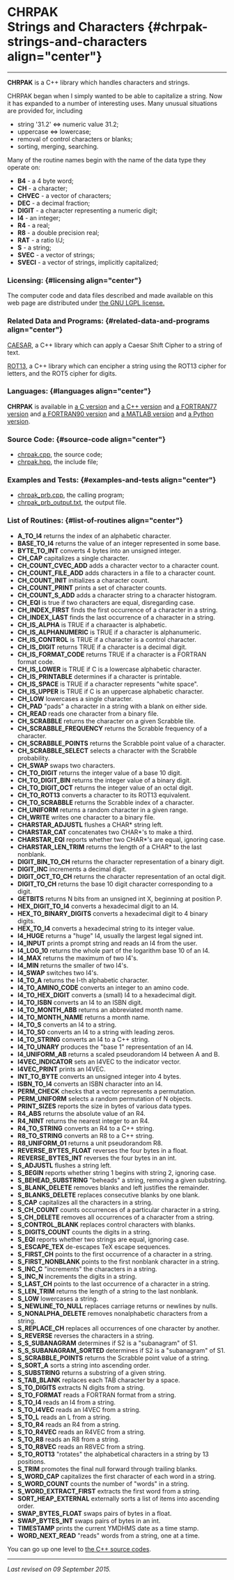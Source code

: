 CHRPAK\
Strings and Characters {#chrpak-strings-and-characters align="center"}
======================

------------------------------------------------------------------------

**CHRPAK** is a C++ library which handles characters and strings.

CHRPAK began when I simply wanted to be able to capitalize a string. Now
it has expanded to a number of interesting uses. Many unusual situations
are provided for, including

-   string '31.2' &lt;=&gt; numeric value 31.2;
-   uppercase &lt;=&gt; lowercase;
-   removal of control characters or blanks;
-   sorting, merging, searching.

Many of the routine names begin with the name of the data type they
operate on:

-   **B4** - a 4 byte word;
-   **CH** - a character;
-   **CHVEC** - a vector of characters;
-   **DEC** - a decimal fraction;
-   **DIGIT** - a character representing a numeric digit;
-   **I4** - an integer;
-   **R4** - a real;
-   **R8** - a double precision real;
-   **RAT** - a ratio I/J;
-   **S** - a string;
-   **SVEC** - a vector of strings;
-   **SVECI** - a vector of strings, implicitly capitalized;

### Licensing: {#licensing align="center"}

The computer code and data files described and made available on this
web page are distributed under [the GNU LGPL
license.](../../txt/gnu_lgpl.txt)

### Related Data and Programs: {#related-data-and-programs align="center"}

[CAESAR](../../master/caesar/caesar.md), a C++ library which can
apply a Caesar Shift Cipher to a string of text.

[ROT13](../../master/rot13/rot13.md), a C++ library which can
encipher a string using the ROT13 cipher for letters, and the ROT5
cipher for digits.

### Languages: {#languages align="center"}

**CHRPAK** is available in [a C version](../../c_src/chrpak/chrpak.md)
and [a C++ version](../../master/chrpak/chrpak.md) and [a FORTRAN77
version](../../f77_src/chrpak/chrpak.md) and [a FORTRAN90
version](../../f_src/chrpak/chrpak.md) and [a MATLAB
version](../../m_src/chrpak/chrpak.md) and [a Python
version](../../py_src/chrpak/chrpak.md).

### Source Code: {#source-code align="center"}

-   [chrpak.cpp](chrpak.cpp), the source code;
-   [chrpak.hpp](chrpak.hpp), the include file;

### Examples and Tests: {#examples-and-tests align="center"}

-   [chrpak\_prb.cpp](chrpak_prb.cpp), the calling program;
-   [chrpak\_prb\_output.txt](chrpak_prb_output.txt), the output file.

### List of Routines: {#list-of-routines align="center"}

-   **A\_TO\_I4** returns the index of an alphabetic character.
-   **BASE\_TO\_I4** returns the value of an integer represented in some
    base.
-   **BYTE\_TO\_INT** converts 4 bytes into an unsigned integer.
-   **CH\_CAP** capitalizes a single character.
-   **CH\_COUNT\_CVEC\_ADD** adds a character vector to a character
    count.
-   **CH\_COUNT\_FILE\_ADD** adds characters in a file to a character
    count.
-   **CH\_COUNT\_INIT** initializes a character count.
-   **CH\_COUNT\_PRINT** prints a set of character counts.
-   **CH\_COUNT\_S\_ADD** adds a character string to a character
    histogram.
-   **CH\_EQI** is true if two characters are equal, disregarding case.
-   **CH\_INDEX\_FIRST** finds the first occurrence of a character in a
    string.
-   **CH\_INDEX\_LAST** finds the last occurrence of a character in a
    string.
-   **CH\_IS\_ALPHA** is TRUE if a charaacter is alphabetic.
-   **CH\_IS\_ALPHANUMERIC** is TRUE if a character is alphanumeric.
-   **CH\_IS\_CONTROL** is TRUE if a character is a control character.
-   **CH\_IS\_DIGIT** returns TRUE if a character is a decimal digit.
-   **CH\_IS\_FORMAT\_CODE** returns TRUE if a character is a FORTRAN
    format code.
-   **CH\_IS\_LOWER** is TRUE if C is a lowercase alphabetic character.
-   **CH\_IS\_PRINTABLE** determines if a character is printable.
-   **CH\_IS\_SPACE** is TRUE if a character represents "white space".
-   **CH\_IS\_UPPER** is TRUE if C is an uppercase alphabetic character.
-   **CH\_LOW** lowercases a single character.
-   **CH\_PAD** "pads" a character in a string with a blank on either
    side.
-   **CH\_READ** reads one character from a binary file.
-   **CH\_SCRABBLE** returns the character on a given Scrabble tile.
-   **CH\_SCRABBLE\_FREQUENCY** returns the Scrabble frequency of a
    character.
-   **CH\_SCRABBLE\_POINTS** returns the Scrabble point value of a
    character.
-   **CH\_SCRABBLE\_SELECT** selects a character with the Scrabble
    probability.
-   **CH\_SWAP** swaps two characters.
-   **CH\_TO\_DIGIT** returns the integer value of a base 10 digit.
-   **CH\_TO\_DIGIT\_BIN** returns the integer value of a binary digit.
-   **CH\_TO\_DIGIT\_OCT** returns the integer value of an octal digit.
-   **CH\_TO\_ROT13** converts a character to its ROT13 equivalent.
-   **CH\_TO\_SCRABBLE** returns the Scrabble index of a character.
-   **CH\_UNIFORM** returns a random character in a given range.
-   **CH\_WRITE** writes one character to a binary file.
-   **CHARSTAR\_ADJUSTL** flushes a CHAR\* string left.
-   **CHARSTAR\_CAT** concatenates two CHAR\*'s to make a third.
-   **CHARSTAR\_EQI** reports whether two CHAR\*'s are equal, ignoring
    case.
-   **CHARSTAR\_LEN\_TRIM** returns the length of a CHAR\* to the last
    nonblank.
-   **DIGIT\_BIN\_TO\_CH** returns the character representation of a
    binary digit.
-   **DIGIT\_INC** increments a decimal digit.
-   **DIGIT\_OCT\_TO\_CH** returns the character representation of an
    octal digit.
-   **DIGIT\_TO\_CH** returns the base 10 digit character corresponding
    to a digit.
-   **GETBITS** returns N bits from an unsigned int X, beginning at
    position P.
-   **HEX\_DIGIT\_TO\_I4** converts a hexadecimal digit to an I4.
-   **HEX\_TO\_BINARY\_DIGITS** converts a hexadecimal digit to 4 binary
    digits.
-   **HEX\_TO\_I4** converts a hexadecimal string to its integer value.
-   **I4\_HUGE** returns a "huge" I4, usually the largest legal signed
    int.
-   **I4\_INPUT** prints a prompt string and reads an I4 from the user.
-   **I4\_LOG\_10** returns the whole part of the logarithm base 10 of
    an I4.
-   **I4\_MAX** returns the maximum of two I4's.
-   **I4\_MIN** returns the smaller of two I4's.
-   **I4\_SWAP** switches two I4's.
-   **I4\_TO\_A** returns the I-th alphabetic character.
-   **I4\_TO\_AMINO\_CODE** converts an integer to an amino code.
-   **I4\_TO\_HEX\_DIGIT** converts a (small) I4 to a hexadecimal digit.
-   **I4\_TO\_ISBN** converts an I4 to an ISBN digit.
-   **I4\_TO\_MONTH\_ABB** returns an abbreviated month name.
-   **I4\_TO\_MONTH\_NAME** returns a month name.
-   **I4\_TO\_S** converts an I4 to a string.
-   **I4\_TO\_S0** converts an I4 to a string with leading zeros.
-   **I4\_TO\_STRING** converts an I4 to a C++ string.
-   **I4\_TO\_UNARY** produces the "base 1" representation of an I4.
-   **I4\_UNIFORM\_AB** returns a scaled pseudorandom I4 between A
    and B.
-   **I4VEC\_INDICATOR** sets an I4VEC to the indicator vector.
-   **I4VEC\_PRINT** prints an I4VEC.
-   **INT\_TO\_BYTE** converts an unsigned integer into 4 bytes.
-   **ISBN\_TO\_I4** converts an ISBN character into an I4.
-   **PERM\_CHECK** checks that a vector represents a permutation.
-   **PERM\_UNIFORM** selects a random permutation of N objects.
-   **PRINT\_SIZES** reports the size in bytes of various data types.
-   **R4\_ABS** returns the absolute value of an R4.
-   **R4\_NINT** returns the nearest integer to an R4.
-   **R4\_TO\_STRING** converts an R4 to a C++ string.
-   **R8\_TO\_STRING** converts an R8 to a C++ string.
-   **R8\_UNIFORM\_01** returns a unit pseudorandom R8.
-   **REVERSE\_BYTES\_FLOAT** reverses the four bytes in a float.
-   **REVERSE\_BYTES\_INT** reverses the four bytes in an int.
-   **S\_ADJUSTL** flushes a string left.
-   **S\_BEGIN** reports whether string 1 begins with string 2, ignoring
    case.
-   **S\_BEHEAD\_SUBSTRING** "beheads" a string, removing a given
    substring.
-   **S\_BLANK\_DELETE** removes blanks and left justifies the
    remainder.
-   **S\_BLANKS\_DELETE** replaces consecutive blanks by one blank.
-   **S\_CAP** capitalizes all the characters in a string.
-   **S\_CH\_COUNT** counts occurrences of a particular character in a
    string.
-   **S\_CH\_DELETE** removes all occurrences of a character from a
    string.
-   **S\_CONTROL\_BLANK** replaces control characters with blanks.
-   **S\_DIGITS\_COUNT** counts the digits in a string.
-   **S\_EQI** reports whether two strings are equal, ignoring case.
-   **S\_ESCAPE\_TEX** de-escapes TeX escape sequences.
-   **S\_FIRST\_CH** points to the first occurrence of a character in a
    string.
-   **S\_FIRST\_NONBLANK** points to the first nonblank character in a
    string.
-   **S\_INC\_C** "increments" the characters in a string.
-   **S\_INC\_N** increments the digits in a string.
-   **S\_LAST\_CH** points to the last occurrence of a character in a
    string.
-   **S\_LEN\_TRIM** returns the length of a string to the last
    nonblank.
-   **S\_LOW** lowercases a string.
-   **S\_NEWLINE\_TO\_NULL** replaces carriage returns or newlines by
    nulls.
-   **S\_NONALPHA\_DELETE** removes nonalphabetic characters from a
    string.
-   **S\_REPLACE\_CH** replaces all occurrences of one character by
    another.
-   **S\_REVERSE** reverses the characters in a string.
-   **S\_S\_SUBANAGRAM** determines if S2 is a "subanagram" of S1.
-   **S\_S\_SUBANAGRAM\_SORTED** determines if S2 is a "subanagram" of
    S1.
-   **S\_SCRABBLE\_POINTS** returns the Scrabble point value of a
    string.
-   **S\_SORT\_A** sorts a string into ascending order.
-   **S\_SUBSTRING** returns a substring of a given string.
-   **S\_TAB\_BLANK** replaces each TAB character by a space.
-   **S\_TO\_DIGITS** extracts N digits from a string.
-   **S\_TO\_FORMAT** reads a FORTRAN format from a string.
-   **S\_TO\_I4** reads an I4 from a string.
-   **S\_TO\_I4VEC** reads an I4VEC from a string.
-   **S\_TO\_L** reads an L from a string.
-   **S\_TO\_R4** reads an R4 from a string.
-   **S\_TO\_R4VEC** reads an R4VEC from a string.
-   **S\_TO\_R8** reads an R8 from a string.
-   **S\_TO\_R8VEC** reads an R8VEC from a string.
-   **S\_TO\_ROT13** "rotates" the alphabetical characters in a string
    by 13 positions.
-   **S\_TRIM** promotes the final null forward through trailing blanks.
-   **S\_WORD\_CAP** capitalizes the first character of each word in a
    string.
-   **S\_WORD\_COUNT** counts the number of "words" in a string.
-   **S\_WORD\_EXTRACT\_FIRST** extracts the first word from a string.
-   **SORT\_HEAP\_EXTERNAL** externally sorts a list of items into
    ascending order.
-   **SWAP\_BYTES\_FLOAT** swaps pairs of bytes in a float.
-   **SWAP\_BYTES\_INT** swaps pairs of bytes in an int.
-   **TIMESTAMP** prints the current YMDHMS date as a time stamp.
-   **WORD\_NEXT\_READ** "reads" words from a string, one at a time.

You can go up one level to [the C++ source codes](../cpp_src.md).

------------------------------------------------------------------------

*Last revised on 09 September 2015.*
